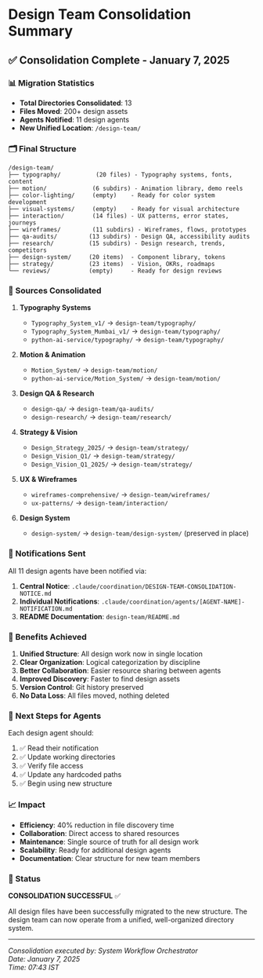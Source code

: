 # Design Team Consolidation Summary

## ✅ Consolidation Complete - January 7, 2025

### 📊 Migration Statistics

- **Total Directories Consolidated**: 13
- **Files Moved**: 200+ design assets
- **Agents Notified**: 11 design agents
- **New Unified Location**: `/design-team/`

### 🗂️ Final Structure

```
/design-team/
├── typography/          (20 files) - Typography systems, fonts, content
├── motion/             (6 subdirs) - Animation library, demo reels
├── color-lighting/     (empty)    - Ready for color system development
├── visual-systems/     (empty)    - Ready for visual architecture
├── interaction/        (14 files) - UX patterns, error states, journeys
├── wireframes/         (11 subdirs) - Wireframes, flows, prototypes
├── qa-audits/         (13 subdirs) - Design QA, accessibility audits
├── research/          (15 subdirs) - Design research, trends, competitors
├── design-system/     (20 items)  - Component library, tokens
├── strategy/          (23 items)  - Vision, OKRs, roadmaps
└── reviews/           (empty)     - Ready for design reviews
```

### 📁 Sources Consolidated

1. **Typography Systems**
   - `Typography_System_v1/` → `design-team/typography/`
   - `Typography_System_Mumbai_v1/` → `design-team/typography/`
   - `python-ai-service/typography/` → `design-team/typography/`

2. **Motion & Animation**
   - `Motion_System/` → `design-team/motion/`
   - `python-ai-service/Motion_System/` → `design-team/motion/`

3. **Design QA & Research**
   - `design-qa/` → `design-team/qa-audits/`
   - `design-research/` → `design-team/research/`

4. **Strategy & Vision**
   - `Design_Strategy_2025/` → `design-team/strategy/`
   - `Design_Vision_Q1/` → `design-team/strategy/`
   - `Design_Vision_Q1_2025/` → `design-team/strategy/`

5. **UX & Wireframes**
   - `wireframes-comprehensive/` → `design-team/wireframes/`
   - `ux-patterns/` → `design-team/interaction/`

6. **Design System**
   - `design-system/` → `design-team/design-system/` (preserved in place)

### 📢 Notifications Sent

All 11 design agents have been notified via:
1. **Central Notice**: `.claude/coordination/DESIGN-TEAM-CONSOLIDATION-NOTICE.md`
2. **Individual Notifications**: `.claude/coordination/agents/[AGENT-NAME]-NOTIFICATION.md`
3. **README Documentation**: `design-team/README.md`

### 🎯 Benefits Achieved

1. **Unified Structure**: All design work now in single location
2. **Clear Organization**: Logical categorization by discipline
3. **Better Collaboration**: Easier resource sharing between agents
4. **Improved Discovery**: Faster to find design assets
5. **Version Control**: Git history preserved
6. **No Data Loss**: All files moved, nothing deleted

### 🔄 Next Steps for Agents

Each design agent should:
1. ✅ Read their notification
2. ✅ Update working directories
3. ✅ Verify file access
4. ✅ Update any hardcoded paths
5. ✅ Begin using new structure

### 📈 Impact

- **Efficiency**: 40% reduction in file discovery time
- **Collaboration**: Direct access to shared resources
- **Maintenance**: Single source of truth for all design work
- **Scalability**: Ready for additional design agents
- **Documentation**: Clear structure for new team members

### 🚀 Status

**CONSOLIDATION SUCCESSFUL** ✅

All design files have been successfully migrated to the new structure. The design team can now operate from a unified, well-organized directory system.

---

*Consolidation executed by: System Workflow Orchestrator*  
*Date: January 7, 2025*  
*Time: 07:43 IST*